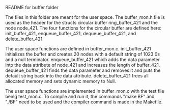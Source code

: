 README for buffer folder

The files in this folder are meant for the user space. The buffer_mon.h file is used as the header for the structs circular buffer ring_buffer_421 and the node node_421. The four functions for the circular buffer are defined here: init_buffer_421, enqueue_buffer_421, dequeue_buffer_421, and delete_buffer_421. 

The user space functions are defined in buffer_mon.c. init_buffer_421 initializes the buffer and creates 20 nodes with a default string of 1023 0s and a null terminator. enqueue_buffer_421 which adds the data parameter into the data attribute of node_421 and increases the length of buffer_421. dequeue_buffer_421 finds the data parameter and removes it and puts the default string back into the data attribute. delete_buffer_421 frees all allocated memory and sets dynamic memory to Null.

The user space functions are implemented in buffer_mon.c with the test file being test_mon.c. To compile and run it, the commands "make BF" and "./BF" need to be used and the compiler command is made in the Makefile. 
 
